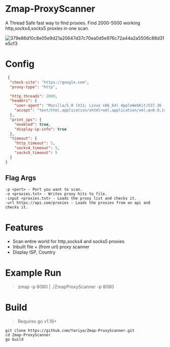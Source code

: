 # Zmap-ProxyScanner

A Thread Safe fast way to find proxies. Find 2000-5000 working http,socks4,socks5 proxies in one scan.

![379e86d10c8e05e9d21a20647d37c70ea0d5e976c72a44a2a5506c88d31e5cf3](https://user-images.githubusercontent.com/65712074/195901928-721235f2-163e-4266-ae4e-d7c76b2626d2.png)

# Config
  ```json
   {
    "check-site": "https://google.com",
    "proxy-type": "http",

    "http_threads": 2000,
    "headers": {
      "user-agent": "Mozilla/5.0 (X11; Linux x86_64) AppleWebKit/537.36 (KHTML, like Gecko) Chrome/102.0.5005.115 Safari/537.36",
      "accept": "text/html,application/xhtml+xml,application/xml;q=0.9,image/avif,image/webp,image/apng,*/*;q=0.8"
    },
    "print_ips": {
      "enabled": true,
      "display-ip-info": true
    },
    "timeout": {
      "http_timeout": 5,
      "socks4_timeout": 5,
      "socks5_timeout": 5
    }
  }
  ```
## Flag Args
  ```shell
-p <port> - Port you want to scan.
-o <proxies.txt> - Writes proxy hits to file.
-input <proxies.txt> - Loads the proxy list and checks it.
-url https://api.com/proxies - Loads the proxies from an api and checks it.
  ```


# Features
  * Scan entire world for http,socks4 and socks5 proxies.
  * Inbuilt file + (from url) proxy scanner
  * Display ISP, Country
  
# Example Run
  > zmap -p 8080 | ./ZmapProxyScanner -p 8080

# Build
  > Requires go v1.19+
  ```shell
  git clone https://github.com/Yariya/Zmap-ProxyScanner.git
  cd Zmap-ProxyScanner
  go build
  ```
